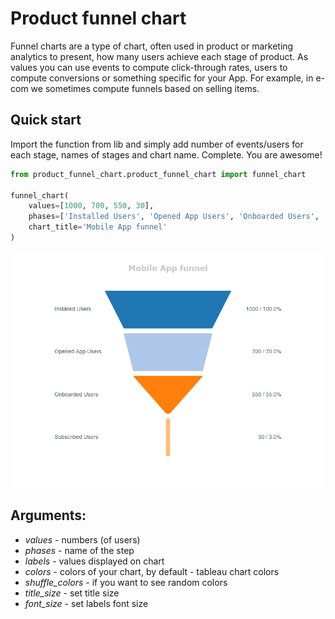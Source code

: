 # Product funnel chart
Funnel charts are a type of chart, often used in product or marketing analytics to present, how many users achieve each stage of product.
As values you can use events to compute click-through rates, users to compute conversions or something specific for your App. For example, in e-com we sometimes compute funnels based on selling items.

## Quick start
Import the function from lib and simply add number of events/users for each stage, names of stages and chart name. Complete. You are awesome! 
```python
from product_funnel_chart.product_funnel_chart import funnel_chart

funnel_chart(
    values=[1000, 700, 550, 30], 
    phases=['Installed Users', 'Opened App Users', 'Onboarded Users', 'Subscribed Users'], 
    chart_title='Mobile App funnel'
)
```
![](images/mobile_app_funnel.png)

## Arguments:
- *values* - numbers (of users)
- *phases* - name of the step
- *labels* - values displayed on chart
- *colors* - colors of your chart, by default - tableau chart colors
- *shuffle_colors* - if you want to see random colors
- *title_size* - set title size
- *font_size* - set labels font size

